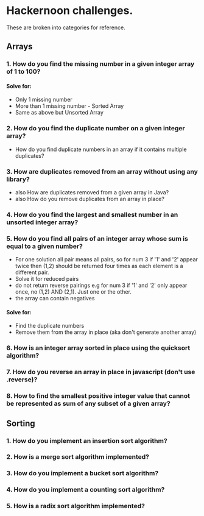 # Hackernoon challenges.

These are broken into categories for reference.

## Arrays

### 1. How do you find the missing number in a given integer array of 1 to 100?

#### Solve for:

 * Only 1 missing number
 * More than 1 missing number - Sorted Array
 * Same as above but Unsorted Array  


### 2. How do you find the duplicate number on a given integer array?

 * How do you find duplicate numbers in an array if it contains multiple duplicates?

### 3. How are duplicates removed from an array without using any library?

 * also How are duplicates removed from a given array in Java?
 * also How do you remove duplicates from an array in place?

### 4. How do you find the largest and smallest number in an unsorted integer array?

### 5. How do you find all pairs of an integer array whose sum is equal to a given number?

 * For one solution all pair means all pairs, so for num 3 if '1' and '2' appear twice then (1,2) should be returned four times as each element is a different pair.
 * Solve it for reduced pairs
 * do not return reverse pairings e.g for num 3 if '1' and '2' only appear once, no (1,2) AND (2,1). Just one or the other.
 * the array can contain negatives

#### Solve for:

 * Find the duplicate numbers
 * Remove them from the array in place (aka don't generate another array)


### 6. How is an integer array sorted in place using the quicksort algorithm? 

### 7. How do you reverse an array in place in javascript (don't use .reverse)?

### 8.  How to find the smallest positive integer value that cannot be represented as sum of any subset of a given array?

## Sorting


### 1. How do you implement an insertion sort algorithm?

### 2. How is a merge sort algorithm implemented?

### 3. How do you implement a bucket sort algorithm?

### 4. How do you implement a counting sort algorithm?

### 5. How is a radix sort algorithm implemented?